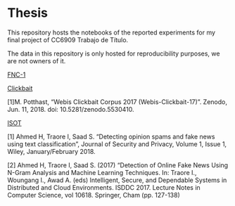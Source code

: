 # Thesis

This repository hosts the notebooks of the reported experiments for my final project of CC6909 Trabajo de Título.

The data in this repository is only hosted for reproducibility purposes, we are not owners of it.

[FNC-1](http://www.fakenewschallenge.org/)

[Clickbait](https://zenodo.org/records/5530410)

[1]M. Potthast, “Webis Clickbait Corpus 2017 (Webis-Clickbait-17)”. Zenodo, Jun. 11, 2018. doi: 10.5281/zenodo.5530410.

[ISOT](https://onlineacademiccommunity.uvic.ca/isot/2022/11/27/fake-news-detection-datasets/)

[1] Ahmed H, Traore I, Saad S. “Detecting opinion spams and fake news using text
classification”, Journal of Security and Privacy, Volume 1, Issue 1, Wiley,
January/February 2018.

[2] Ahmed H, Traore I, Saad S. (2017) “Detection of Online Fake News Using N-Gram
Analysis and Machine Learning Techniques. In: Traore I., Woungang I., Awad A. (eds)
Intelligent, Secure, and Dependable Systems in Distributed and Cloud Environments.
ISDDC 2017. Lecture Notes in Computer Science, vol 10618. Springer, Cham (pp. 127-138)
